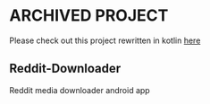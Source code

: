 # ARCHIVED PROJECT
Please check out this project rewritten in kotlin <a href="https://github.com/RaymondSalim/RedditDownloader-Kotlin">here</a>


## Reddit-Downloader

Reddit media downloader android app
